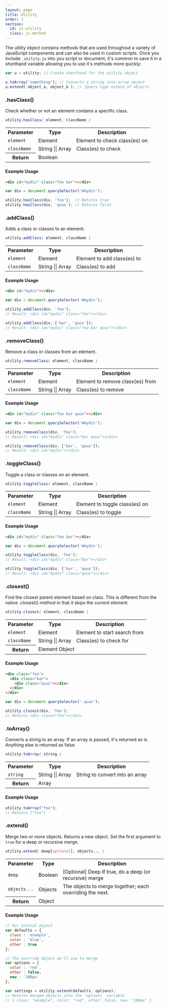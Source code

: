 ```yaml
---
layout: page
title: Utility
order: 1
section:
  id: js-utility
  class: js-method
---
```


The utility object contains methods that are used throughout a variety of JavaScript components and can also be used in custom scripts. Once you include `_utility.js` into you script or document, it's common to save it in a shorthand variable allowing you to use it's methods more quickly:

```js
var u = utility; // Create shorthand for the utility object

u.toArray('something'); // Converts a string into array object
u.extend( object_a, object_b ); // jQuery type extend of objects
```

<div id="toc" class="toc"></div>

<section id="{{ page.section.id }}-hasClass" class="docs-item {{ page.section.class }}" markdown="1">

### .hasClass()

Check whether or not an element contains a specific class.

```scss
utility.hasClass( element, className )
```

<table class="table table-docs">
  <tr>
    <th>Parameter</th>
    <th>Type</th>
    <th>Description</th>
  </tr>
  <tr>
    <td><code>element</code></td>
    <td>Element</td>
    <td>Element to check class(es) on</td>
  </tr>
  <tr>
    <td><code>className</code></td>
    <td>String <span class="text-soften">||</span> Array</td>
    <td>Class(es) to check</td>
  </tr>
  <tr>
    <th>Return</th>
    <td colspan="3">Boolean</td>
  </tr>
</table>

#### Example Usage

```html
<div id="mydiv" class="foo bar"></div>
```

```js
var div = document.querySelector('#mydiv');

utility.hasClass(div, 'foo');  // Returns true
utility.hasClass(div, 'quux'); // Returns false
```

</section><!-- .docs-item -->

<section id="{{ page.section.id }}-addClass" class="docs-item {{ page.section.class }}" markdown="1">

### .addClass()

Adds a class or classes to an element.

```scss
utility.addClass( element, className )
```

<table class="table table-docs">
  <tr>
    <th>Parameter</th>
    <th>Type</th>
    <th>Description</th>
  </tr>
  <tr>
    <td><code>element</code></td>
    <td>Element</td>
    <td>Element to add class(es) to</td>
  </tr>
  <tr>
    <td><code>className</code></td>
    <td>String <span class="text-soften">||</span> Array</td>
    <td>Class(es) to add</td>
  </tr>
</table>

#### Example Usage

```html
<div id="mydiv"></div>
```

```js
var div = document.querySelector('#mydiv');

utility.addClass(div, 'foo');
// Result: <div id="mydiv" class="foo"></div>

utility.addClass(div, ['bar', 'quux']);
// Result: <div id="mydiv" class="foo bar quux"></div>
```

</section><!-- .docs-item -->

<section id="{{ page.section.id }}-removeClass" class="docs-item {{ page.section.class }}" markdown="1">

### .removeClass()

Remove a class or classes from an element.

```scss
utility.removeClass( element, className )
```

<table class="table table-docs">
  <tr>
    <th>Parameter</th>
    <th>Type</th>
    <th>Description</th>
  </tr>
  <tr>
    <td><code>element</code></td>
    <td>Element</td>
    <td>Element to remove class(es) from</td>
  </tr>
  <tr>
    <td><code>className</code></td>
    <td>String <span class="text-soften">||</span> Array</td>
    <td>Class(es) to remove</td>
  </tr>
</table>

#### Example Usage

```html
<div id="mydiv" class="foo bar quux"></div>
```

```js
var div = document.querySelector('#mydiv');

utility.removeClass(div, 'foo');
// Result: <div id="mydiv" class="bar quux"></div>

utility.removeClass(div, ['bar', 'quux']);
// Result: <div id="mydiv"></div>
```

</section><!-- .docs-item -->

<section id="{{ page.section.id }}-toggleClass" class="docs-item {{ page.section.class }}" markdown="1">

### .toggleClass()

Toggle a class or classes on an element.

```scss
utility.toggleClass( element, className )
```

<table class="table table-docs">
  <tr>
    <th>Parameter</th>
    <th>Type</th>
    <th>Description</th>
  </tr>
  <tr>
    <td><code>element</code></td>
    <td>Element</td>
    <td>Element to toggle class(es) on</td>
  </tr>
  <tr>
    <td><code>className</code></td>
    <td>String <span class="text-soften">||</span> Array</td>
    <td>Class(es) to toggle</td>
  </tr>
</table>

#### Example Usage

```html
<div id="mydiv" class="foo bar"></div>
```

```js
var div = document.querySelector('#mydiv');

utility.toggleClass(div, 'foo');
// Result: <div id="mydiv" class="bar"></div>

utility.toggleClass(div, ['bar', 'quux']);
// Result: <div id="mydiv" class="quux"></div>
```

</section><!-- .docs-item -->

<section id="{{ page.section.id }}-closest" class="docs-item {{ page.section.class }}" markdown="1">

### .closest()

Find the closest parent element based on class. This is different from the native .closest() method in that it skips the current element.

```scss
utility.closest( element, className )
```

<table class="table table-docs">
  <tr>
    <th>Parameter</th>
    <th>Type</th>
    <th>Description</th>
  </tr>
  <tr>
    <td><code>element</code></td>
    <td>Element</td>
    <td>Element to start search from</td>
  </tr>
  <tr>
    <td><code>className</code></td>
    <td>String <span class="text-soften">||</span> Array</td>
    <td>Class(es) to check for</td>
  </tr>
  <tr>
    <th>Return</th>
    <td colspan="3">Element Object</td>
  </tr>
</table>

#### Example Usage

```html
<div class="foo">
  <div class="bar">
    <div class="quux"></div>
  </div>
</div>
```

```js
var div = document.querySelector('.quux');

utility.closest(div, 'foo');
// Returns <div class="foo"></div>
```

</section><!-- .docs-item -->

<section id="{{ page.section.id }}-toArray" class="docs-item {{ page.section.class }}" markdown="1">

### .toArray()

Converts a string to an array. If an array is passed, it's returned as is. Anything else is returned as false.

```scss
utility.toArray( string )
```

<table class="table table-docs">
  <tr>
    <th>Parameter</th>
    <th>Type</th>
    <th>Description</th>
  </tr>
  <tr>
    <td><code>string</code></td>
    <td>String <span class="text-soften">||</span> Array</td>
    <td>String to convert into an array</td>
  </tr>
  <tr>
    <th>Return</th>
    <td colspan="3">Array</td>
  </tr>
</table>

#### Example Usage

```js
utility.toArray("foo");
// Returns ["foo"]
```

</section><!-- .docs-item -->

<section id="{{ page.section.id }}-extend" class="docs-item {{ page.section.class }}" markdown="1">

### .extend()

Merge two or more objects. Returns a new object. Set the first argument to `true` for a deep or recursive merge.

```scss
utility.extend( deep[optional], objects... )
```

<table class="table table-docs">
  <tr>
    <th>Parameter</th>
    <th>Type</th>
    <th>Description</th>
  </tr>
  <tr>
    <td><code>deep</code></td>
    <td>Boolean</td>
    <td>[Optional] Deep If true, do a deep (or recursive) merge</td>
  </tr>
  <tr>
    <td><code>objects...</code></td>
    <td>Objects</td>
    <td>The objects to merge together; each overriding the next.</td>
  </tr>
  <tr>
    <th>Return</th>
    <td colspan="3">Object</td>
  </tr>
</table>

#### Example Usage

```js
// Our initial object
var defaults = {
  class : 'example',
  color : 'blue',
  other : true
};

// The override object we'll use to merge
var options = {
  color : 'red',
  other : false,
  new : '100px'
};

var settings = utility.extend(defaults, options);
// Returns merged objects into the `options` variable
// { class: "example", color: "red", other: false, new: "100px" }
```

</section><!-- .docs-item -->
